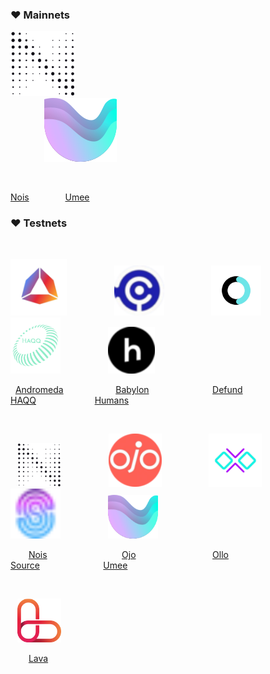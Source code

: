 ### :heart: Mainnets

<div> <img src="https://raw.githubusercontent.com/ShKmTr/test2/main/nois_black.svg" data-size="original"> </div> &emsp; &emsp; &emsp; <img src="https://raw.githubusercontent.com/ShKmTr/test2/main/umee.svg" data-size="original">

<p>&nbsp;</p>

[Nois](mainnets/nois/) &emsp; &emsp; &emsp; [Umee](mainnets/umee/)

### :heart: Testnets

<p>&nbsp;</p>

<img src="https://raw.githubusercontent.com/ShKmTr/test2/main/andromeda.png" width="90"> &emsp; &emsp; &emsp; &emsp; <img src="https://raw.githubusercontent.com/ShKmTr/test2/main/babylon.png" width="80"> &emsp; &emsp; &emsp; &emsp; <img src="https://raw.githubusercontent.com/ShKmTr/test2/main/defund-logo.svg" width="80"> &emsp; &emsp; &emsp; &emsp; <img src="https://raw.githubusercontent.com/ShKmTr/test2/main/haqq.svg" width="80"> &emsp; &emsp; &emsp; &emsp; <img src="https://raw.githubusercontent.com/ShKmTr/test2/main/humans.png" width="75"> 

&nbsp; [Andromeda](testnets/andromeda/) &emsp; &emsp; &emsp; &emsp; &nbsp; [Babylon](testnets/baylon/) &emsp; &emsp; &emsp; &emsp; &emsp; &nbsp; [Defund](testnets/defund/) &emsp; &emsp; &emsp; &emsp;  &emsp; &nbsp; [HAQQ](testnets/haqq/) &emsp; &emsp; &emsp; &emsp; &emsp; [Humans](testnets/humans/)

<p>&nbsp;</p>

&ensp; <img src="https://raw.githubusercontent.com/ShKmTr/test2/main/nois_black.svg" width="70"> &emsp; &emsp; &emsp; &emsp; <img src="https://raw.githubusercontent.com/ShKmTr/test2/main/ojo.png" width="85"> &emsp; &emsp; &emsp; &emsp; <img src="https://raw.githubusercontent.com/ShKmTr/test2/main/ollo.png" width="85"> &emsp; &emsp; &emsp; &emsp; <img src="https://raw.githubusercontent.com/ShKmTr/test2/main/source.png" width="80"> &emsp; &emsp; &emsp; &emsp; <img src="https://raw.githubusercontent.com/ShKmTr/test2/main/umee.svg" width="80">

&ensp; &emsp; [Nois](testnets/nois/) &emsp; &emsp; &emsp; &emsp; &emsp; &emsp; &nbsp; [Ojo](testnets/ojo/) &emsp; &emsp; &emsp; &emsp; &emsp; &emsp; &ensp; [Ollo](testnets/ollo/) &emsp; &emsp; &emsp; &emsp; &emsp; &emsp; &nbsp; [Source](testnets/source/) &emsp; &emsp; &emsp; &emsp; &emsp; &nbsp; [Umee](testnets/umee/)

<p>&nbsp;</p>

&ensp; <img src="https://raw.githubusercontent.com/ShKmTr/test2/main/lava.svg" width="70"> 

&ensp; &emsp; [Lava](testnets/lava/)
